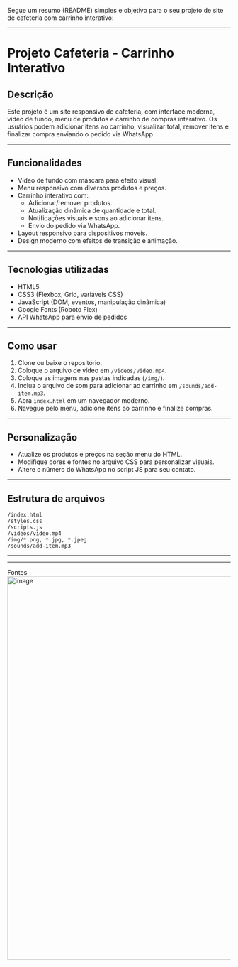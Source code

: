 
Segue um resumo (README) simples e objetivo para o seu projeto de site de cafeteria com carrinho interativo:

***

# Projeto Cafeteria - Carrinho Interativo

## Descrição

Este projeto é um site responsivo de cafeteria, com interface moderna, vídeo de fundo, menu de produtos e carrinho de compras interativo. Os usuários podem adicionar itens ao carrinho, visualizar total, remover itens e finalizar compra enviando o pedido via WhatsApp.

***

## Funcionalidades

- Vídeo de fundo com máscara para efeito visual.
- Menu responsivo com diversos produtos e preços.
- Carrinho interativo com:
  - Adicionar/remover produtos.
  - Atualização dinâmica de quantidade e total.
  - Notificações visuais e sons ao adicionar itens.
  - Envio do pedido via WhatsApp.
- Layout responsivo para dispositivos móveis.
- Design moderno com efeitos de transição e animação.

***

## Tecnologias utilizadas

- HTML5
- CSS3 (Flexbox, Grid, variáveis CSS)
- JavaScript (DOM, eventos, manipulação dinâmica)
- Google Fonts (Roboto Flex)
- API WhatsApp para envio de pedidos

***

## Como usar

1. Clone ou baixe o repositório.
2. Coloque o arquivo de vídeo em `/videos/video.mp4`.
3. Coloque as imagens nas pastas indicadas (`/img/`).
4. Inclua o arquivo de som para adicionar ao carrinho em `/sounds/add-item.mp3`.
5. Abra `index.html` em um navegador moderno.
6. Navegue pelo menu, adicione itens ao carrinho e finalize compras.

***

## Personalização

- Atualize os produtos e preços na seção menu do HTML.
- Modifique cores e fontes no arquivo CSS para personalizar visuais.
- Altere o número do WhatsApp no script JS para seu contato.

***

## Estrutura de arquivos

```
/index.html
/styles.css
/scripts.js
/videos/video.mp4
/img/*.png, *.jpg, *.jpeg
/sounds/add-item.mp3
```

***




***

Fontes
<img width="1889" height="864" alt="image" src="https://github.com/user-attachments/assets/e4346f32-d426-4d4d-9347-43860d3b8a27" />
